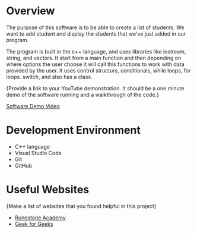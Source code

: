 # Overview

The purpose of this software is to be able to create a list of students. We want to add student and display the students that we've just added in our program.

The program is built in the c++ language, and uses libraries like iostream, string, and vectors. It start from a main function and then depending on where options the user choose it will call this functions to work with data provided by the user. It uses control structurs, conditionals, while loops, for loops. switch, and also has a class. 

{Provide a link to your YouTube demonstration.  It should be a one minute demo of the software running and a walkthrough of the code.}

[Software Demo Video](http://youtube.link.goes.here)

# Development Environment

* C++ language
* Visual Studio Code
* Git
* GitHub

# Useful Websites

{Make a list of websites that you found helpful in this project}
* [Runestone Academy](https://runestone.academy/ns/books/published/cpp4python/IntroCpp/firstcppprogram.html?mode=browsing)
* [Geek for Geeks](https://www.geeksforgeeks.org/vector-in-cpp-stl/)